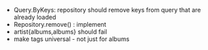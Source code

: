  - Query.ByKeys: repository should remove keys from query that are already loaded
 - Repository.remove() : implement
 - artist{albums,albums} should fail
 - make tags universal - not just for albums
